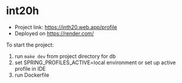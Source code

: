 # int20h

* Project link: https://inth20.web.app/profile
* Deployed on https://render.com/



To start the project:
1. run `make dev` from project directory for db
2. set SPRING_PROFILES_ACTIVE=local environment or set up active profile in IDE
3. run Dockerfile
